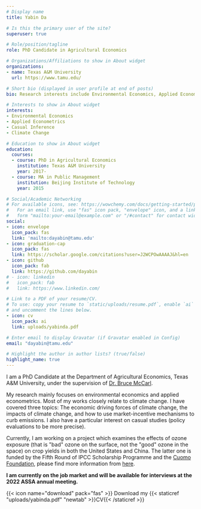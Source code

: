 ```yaml
---
# Display name
title: Yabin Da

# Is this the primary user of the site?
superuser: true

# Role/position/tagline
role: PhD Candidate in Agricultural Economics

# Organizations/Affiliations to show in About widget
organizations:
- name: Texas A&M University
  url: https://www.tamu.edu/

# Short bio (displayed in user profile at end of posts)
bio: Research interests include Environmental Economics, Applied Econometrics, and Causal Inference.

# Interests to show in About widget
interests:
- Environmental Economics
- Applied Econometrics
- Casual Inference
- Climate Change

# Education to show in About widget
education:
  courses:
  - course: PhD in Agricultural Economics
    institution: Texas A&M University 
    year: 2017-
  - course: MA in Public Management
    institution: Beijing Institute of Technology
    year: 2015

# Social/Academic Networking
# For available icons, see: https://wowchemy.com/docs/getting-started/page-builder/#icons
#   For an email link, use "fas" icon pack, "envelope" icon, and a link in the
#   form "mailto:your-email@example.com" or "/#contact" for contact widget.
social:
- icon: envelope
  icon_pack: fas
  link: 'mailto:dayabin@tamu.edu'
- icon: graduation-cap
  icon_pack: fas
  link: https://scholar.google.com/citations?user=J2WCPOwAAAAJ&hl=en
- icon: github
  icon_pack: fab
  link: https://github.com/dayabin
# - icon: linkedin
#   icon_pack: fab
#   link: https://www.linkedin.com/

# Link to a PDF of your resume/CV.
# To use: copy your resume to `static/uploads/resume.pdf`, enable `ai` icons in `params.toml`, 
# and uncomment the lines below.
- icon: cv
  icon_pack: ai
  link: uploads/yabinda.pdf

# Enter email to display Gravatar (if Gravatar enabled in Config)
email: "dayabin@tamu.edu"

# Highlight the author in author lists? (true/false)
highlight_name: true
---
```


I am a PhD Candidate at the Department of Agricultural Economics, Texas A&M University, under the supervision of [Dr. Bruce McCarl](https://agecon2.tamu.edu/people/faculty/mccarl-bruce/).

My research mainly focuses on environmental economics and applied econometrics. Most of my works closely relate to climate change. I have covered three topics: The economic driving forces of climate change, the impacts of climate change, and how to use market-incentive mechanisms to curb emissions. I also have a particular interest on casual studies (policy evaluations to be more precise). 

Currently, I am working on a project which examines the effects of ozone exposure (that is "bad" ozone on the surface, not the "good" ozone in the space) on crop yields in both the United States and China. The latter one is funded by the Fifth Round of IPCC Scholarship Programme and the [Cuomo Foundation](https://www.cuomo.foundation/), please find more information from [here](https://www.ipcc.ch/about/scholarship/).

**I am currently on the job market and will be available for interviews at the 2022 ASSA annual meeting.**


{{< icon name="download" pack="fas" >}} Download my {{< staticref "uploads/yabinda.pdf" "newtab" >}}CV{{< /staticref >}}
